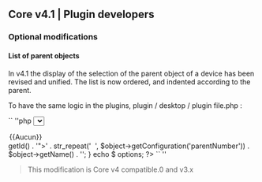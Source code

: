 ## Core v4.1 | Plugin developers

### Optional modifications

#### List of parent objects

In v4.1 the display of the selection of the parent object of a device has been revised and unified. The list is now ordered, and indented according to the parent.

To have the same logic in the plugins, plugin / desktop / plugin file.php :

`` ''php
<select id="sel_object" class="eqLogicAttr form-control" data-l1key="object_id">
  <option value="">{{Aucun}}</option>
  <?php
  $options = '';
  foreach ((jeeObject::buildTree (null, false)) as $ object) {
    $options .= '<option value="' . $object->getId() . '">' . str_repeat('&nbsp;&nbsp;', $object->getConfiguration('parentNumber')) . $object->getName() . '</option>';
  }
  echo $ options;
  ?>
</select>
`` ''

> This modification is Core v4 compatible.0 and v3.x

